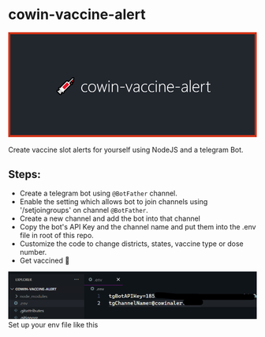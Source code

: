 # cowin-vaccine-alert

![](banner.png)

Create vaccine slot alerts for yourself using NodeJS and a telegram Bot.

## Steps:

-   Create a telegram bot using `@BotFather` channel.
-   Enable the setting which allows bot to join channels using '/setjoingroups' on channel `@BotFather`.
-   Create a new channel and add the bot into that channel
-   Copy the bot's API Key and the channel name and put them into the .env file in root of this repo.
-   Customize the code to change districts, states, vaccine type or dose number.
-   Get vaccined 💉

![](env.png)
Set up your env file like this

